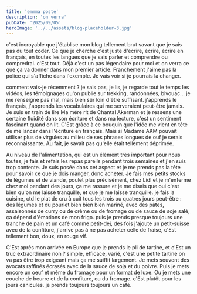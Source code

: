 ```yaml
---
title: 'emmma poste'
description: 'on verra'
pubDate: '2025/09/05'
heroImage: '../../assets/blog-placeholder-3.jpg'
---
```


c'est incroyable que j'établise mon blog tellement brut savant que je sais pas du tout coder. Ce que je cherche c'est juste d'écrire, écrire, écrire en français, en toutes les langues que je sais parler et comprendre ou compredrai. c'Est tout. Déjà c'est un pas légendaire pour moi et on verra ce que ça va donner dans mon premier article. Franchement j'aime pas la police qui s'affiche dans l'exemple. Je vais voir si je pourrais la changer. 

comment vais-je récemment ? je sais pas, je lis, je regarde tout le temps les vidéos, les témoignages qu'on publie sur trekking, randonnées, bivouac... je me renseigne pas mal, mais bien sûr loin d'être suffisant. j'apprends le français, j'apprends les vocabulaires qui me serveraient peut-être jamais. Je suis en train de lire Ma mére rit de Chantal Akerman et je ressens une certaine fluidité dans son écriture et dans ma lecture, c'est un sentiment fascinant quand on lit. C'Est grâce à ce bouquin que l'idée me vient en tête de me lancer dans l'écriture en français. Mais si Madame AKM pouvait utiliser plus de virgules au milieu de ses phrases longues de ouf je serais reconnaissante. Au fait, je savait pas qu'elle était tellement déprimée.

Au niveau de l'alimentation, qui est un élément très important pour nous toutes, je fais et refais les repas pareils pendant trois semaines et j'en suis trop contente. Je suis posée dans cet aspect et je me prends pas la tête pour savoir ce que je dois manger, donc acheter. Je fais mes petits stocks de légumes et de viande, poulet plus précisément, chez Lidl et je m'enferme chez moi pendant des jours, ça me rassure et je me disais que oui c'est bien qu'on me laisse tranquille, et que je me laisse tranquille. je fais la cuisine, ctd le plat de cru à cuit tous les trois ou quatres jours peut-être : des légumes et du pourlet bien bien bien mariné, avec des pâtes, assaisonnés de curry ou de crème ou de fromage ou de sauce de soje salé, ça dépend d'émotions de mon frigo. puis je prends presque toujours une tranche de pain et un café comme petit-dej, des fois j'ajoute un petit-suisse avec de la confiture, j'arrive pas à ne pas acheter celle de fraise, c'Est tellement bon, doux, en rouge vif. 

C'Est après mon arrivée en Europe que je prends le pli de tartine, et c'Est un truc extraordinaire non ? simple, efficace, varié, c'est une petite tartine on va pas être trop exigeant mais ça me suiffit largement. Je mets souvent des avocats raffinés écrasés avec de la sauce de soja et du poivre. Puis je mets encore un oeuf et même du fromage pour un format de luxe. Ou je mets une couche de beurre et de la confiture, ou du fromage. c'Est plutôt pour les jours canicules. je prends toujours toujours un café. 
